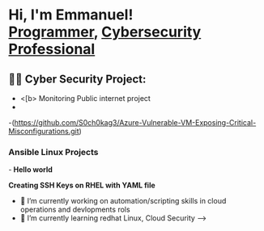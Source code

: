 <h1>Hi, I'm Emmanuel! <br/><a href="https://github.com/S0ch0kag3">Programmer</a>, <a href="https://www.linkedin.com/in/emmanuel-saint-louis-61a81718b/">Cybersecurity Professional</a>

<h2>👨‍💻 Cyber Security Project:</h2>

- <[b> Monitoring Public internet project
- 
-(https://github.com/S0ch0kag3/Azure-Vulnerable-VM-Exposing-Critical-Misconfigurations.git) </b>

<h3> Ansible Linux Projects</h3>

-<b> Hello world </b>

<b> Creating SSH Keys on RHEL  with YAML file </b>






- 🔭 I’m currently working on automation/scripting skills in cloud operations and devlopments rols
- 🌱 I’m currently learning redhat Linux, Cloud Security
-->
